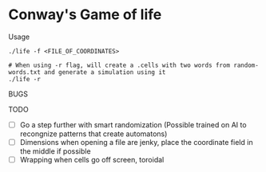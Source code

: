 # Conway's Game of life

Usage
```
./life -f <FILE_OF_COORDINATES>

# When using -r flag, will create a .cells with two words from random-words.txt and generate a simulation using it
./life -r 
```

BUGS

TODO
- [ ] Go a step further with smart randomization (Possible trained on AI to recongnize patterns that create automatons)
- [ ] Dimensions when opening a file are jenky, place the coordinate field in the middle if possible
- [ ] Wrapping when cells go off screen, toroidal 
